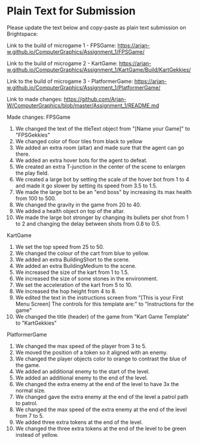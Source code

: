 # Plain Text for Submission
Please update the text below and copy-paste as plain text submission on Brightspace:

Link to the build of microgame 1 - FPSGame:
https://arjan-w.github.io/ComputerGraphics/Assignment_1/FPSGame/

Link to the build of microgame 2 - KartGame:
https://arjan-w.github.io/ComputerGraphics/Assignment_1/KartGame/Build/KartGekkies/

Link to the build of microgame 3 - PlatformerGame:
https://arjan-w.github.io/ComputerGraphics/Assignment_1/PlatformerGame/

Link to made changes: https://github.com/Arjan-W/ComputerGraphics/blob/master/Assignment_1/README.md

Made changes:
FPSGame
1. We changed the text of the itleText object from "[Name your Game]" to "FPSGekkies"
2. We changed color of floor tiles from black to yellow
3. We added an extra room (altar) and made sure that the agent can go there.
4. We added an extra hover bots for the agent to defeat.
5. We created an extra T-junction in the center of the scene to enlargen the play field.
6. We created a large bot by setting the scale of the hover bot from 1 to 4 and made it go slower by setting its speed from 3.5 to 1.5.
7. We made the large bot to be an "end boss" by increasing its max health from 100 to 500.
8. We changed the gravity in the game from 20 to 40.
9. We added a health object on top of the altar.
10. We made the large bot stronger by changing its bullets per shot from 1 to 2 and changing the delay between shots from 0.8 to 0.5.

KartGame
1. We set the top speed from 25 to 50.
2. We changed the colour of the cart from blue to yellow.
3. We added an extra BuildingShort to the scene.
4. We added an extra BuildingMedium to the scene.
5. We increased the size of the kart from 1 to 1.5.
6. We increased the size of some stones in the environment.
7. We set the acceleration of the kart from 5 to 10.
8. We increased the hop height from 4 to 8.
9. We edited the text in the instructions screen from "[This is your First Menu Screen] The controls for this template are:" to "Instructions for the game"
10. We changed the title (header) of the game from "Kart Game Template" to "KartGekkies"

PlatformerGame
1. We changed the max speed of the player from 3 to 5.
2. We moved the position of a token so it aligned with an enemy.
3. We changed the player objects color to orange to contrast the blue of the game.
4. We added an additional enemy to the start of the level. 
5. We added an additional enemy to the end of the level.
6. We changed the extra enemy at the end of the level to have 3x the normal size.
7. We changed gave the extra enemy at the end of the level a patrol path to patrol.
8. We changed the max speed of the extra enemy at the end of the level from 7 to 5. 
9. We added three extra tokens at the end of the level.
10. We changed the three extra tokens at the end of the level to be green instead of yellow.
